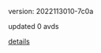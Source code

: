 version: 2022113010-7c0a

updated 0 avds

[details](https://github.com/0x74f917491bfa7ebfa379/ali_avd_db/blob/master/change_log/2022/11/30/10/7c0a.txt)